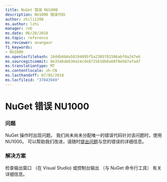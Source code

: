 ```yaml
---
title: NuGet 错误 NU1000
description: NU1000 错误代码
author: zhili1208
ms.author: lzhi
manager: rob
ms.date: 06/20/2018
ms.topic: reference
ms.reviewer: anangaur
f1_keywords:
- NU1000
ms.openlocfilehash: 10ddb6b0a58194095f5a2305f81506abf0a247e6
ms.sourcegitcommit: 8e3546ab630a24cde8725610b6a68f8eb87afa47
ms.translationtype: MT
ms.contentlocale: zh-CN
ms.lasthandoff: 07/05/2018
ms.locfileid: "37843949"
---
```

# <a name="nuget-error-nu1000"></a>NuGet 错误 NU1000

### <a name="issue"></a>问题
NuGet 操作时出现问题。 我们尚未尚未分配唯一的错误代码针对该问题时，使用 NU1000。 可以帮助我们改进，请随时[提出问题](https://github.com/nuget/home/issues)与您的错误的详细信息。

### <a name="solution"></a>解决方案
检查输出窗口 （在 Visual Studio) 或控制台输出 （与 NuGet 命令行工具） 有关详细信息。
